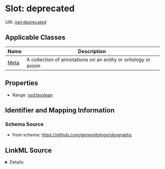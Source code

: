 # Slot: deprecated

URI: [owl:deprecated](http://www.w3.org/2002/07/owl#deprecated)



<!-- no inheritance hierarchy -->




## Applicable Classes

| Name | Description |
| --- | --- |
[Meta](Meta.md) | A collection of annotations on an entity or ontology or axiom






## Properties

* Range: [xsd:boolean](http://www.w3.org/2001/XMLSchema#boolean)







## Identifier and Mapping Information







### Schema Source


* from schema: https://github.com/geneontology/obographs




## LinkML Source

<details>
```yaml
name: deprecated
from_schema: https://github.com/geneontology/obographs
rank: 1000
slot_uri: owl:deprecated
alias: deprecated
domain_of:
- Meta
range: boolean

```
</details>